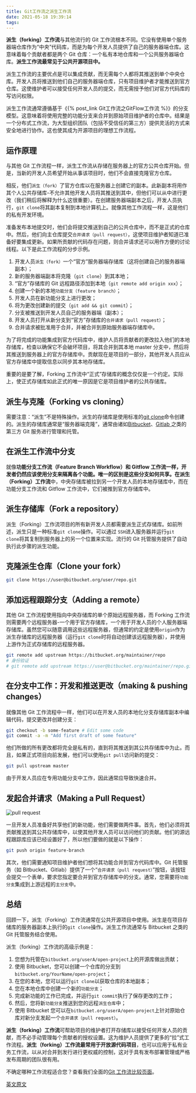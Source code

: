 ```yaml
---
title: Git工作流之派生工作流
date: 2021-05-18 19:39:14
tags:
---
```


**派生（forking）工作流**与其他流行的 Git 工作流根本不同。它没有使用单个服务器端仓库作为“中央”代码库，而是为每个开发人员提供了自己的服务器端仓库。这意味着每个贡献者都是两个 Git 仓库：一个私有本地仓库和一个公共服务器端仓库。**派生工作流最常见于公共开源项目中。**

派生工作流的主要优点是可以集成贡献，而无需每个人都将其推送到单个中央仓库。开发人员将推送到他们自己的服务器端仓库，只有项目维护者才能推送到官方仓库。这使维护者可以接受任何开发人员的提交，而无需授予他们对官方代码库的写访问权限。

派生工作流通常遵循基于《{% post_link Git工作流之GitFlow工作流 %}》的分支模型。这意味着将使用完整的功能分支来合并到原始项目维护者的仓库中。结果是一个分布式工作流，为大型组织团队（包括不受信任的第三方）提供灵活的方式来安全地进行协作。这也使其成为开源项目的理想工作流程。

## 运作原理

与其他 Git 工作流程一样，派生工作流从存储在服务器上的官方公共仓库开始。但是，当新的开发人员希望开始从事该项目时，他们不会直接克隆官方仓库。

相反，他们`派生（fork）`了官方仓库以在服务器上创建它的副本。此新副本将用作其个人公共存储库-不允许其他开发人员将其推送到其中，但他们可以从中进行更改（我们稍后将解释为什么这很重要）。在创建服务器端副本之后，开发人员执行，`git clone`将其副本复制到本地计算机上。就像其他工作流程一样，这是他们的私有开发环境。

准备发布本地提交时，他们会将提交推送到自己的公共仓库中，而不是正式的仓库中。然后，他们向主仓库提交`合并请求（pull request）`，这使项目维护者知道已准备好要集成更新。如果所贡献的代码存在问题，则合并请求还可以用作方便的讨论线程。以下是此工作流程的分步示例。

1. 开发人员`派生（fork）`一个“官方”服务器端存储库（这将创建自己的服务器端副本）；
2. 新的服务器端副本将克隆（`git clone`）到其本地；
3. “官方”存储库的 Git 远程路径添加到本地（`git remote add origin xxx`）；
4. 创建一个新的本地`功能分支（feature branch）`；
5. 开发人员在新功能分支上进行更改；
6. 将为更改创建新的提交（`git add && git commit`）；
7. 分支被推送到开发人员自己的服务器端（副本）；
8. 开发人员打开从新分支到“官方”存储库的`合并请求（pull request）`；
9. 合并请求被批准用于合并，并被合并到原始服务器端存储库中。

为了将完成的功能集成到官方代码库中，维护人员将贡献者的更改拉入他们的本地存储库，检查以确保它不会破坏项目，将其合并到其本地 master 分支中，然后将其推送到服务器上的官方存储库中。贡献现在是项目的一部分，其他开发人员应从官方存储库中提取信息以同步其本地存储库。

重要的是要了解，Forking 工作流中“正式”存储库的概念仅仅是一个约定。实际上，使正式存储库如此正式的唯一原因是它是项目维护者的公共存储库。

## 派生与克隆（Forking vs cloning）

需要注意：“派生”不是特殊操作。派生的存储库是使用标准的[git clone](https://www.atlassian.com/git/tutorials/setting-up-a-repository/git-clone)命令创建的。派生的存储库通常是“服务器端克隆”，通常由诸如[Bitbucket](https://bitbucket.org/product)、[Gitlab ](https://about.gitlab.com/)之类的第三方 Git 服务进行管理和托管。

## 在派生工作流中分支

就像**功能分支工作流（Feature Branch Workflow）**和 **Gitflow 工作流**一样，开发者仍然应该使用分支来隔离各个功能。唯一的区别是这些分支如何共享。在**派生（Forking）工作流**中，中央存储库被拉到另一个开发人员的本地存储库中，而在功能分支工作流和 Gitflow 工作流中，它们被推到官方存储库中。

## 派生存储库（Fork a repository）

派生（Forking）工作流项目的所有新开发人员都需要派生正式存储库。如前所述，派生只是一种标准`git clone`操作。可以通过 `SSH`进入服务器并运行`git clone`将其复制到服务器上的另一个位置来实现。流行的 Git 托管服务提供了自动执行此步骤的派生功能。

## 克隆派生仓库（Clone your fork）

```bash
git clone https://user@bitbucket.org/user/repo.git
```

## 添加远程跟踪分支（Adding a remote）

其他 Git 工作流程使用指向中央存储库的单个原始远程服务器，而 Forking 工作流则需要两个远程服务器-一个用于官方存储库，一个用于开发人员的个人服务器端存储库。虽然您可以随意调用这些远程服务器，但通常的约定是使用`origin`作为派生存储库的远程服务器（运行`git clone`时将自动创建该远程服务器），并使用上游作为正式存储库的远程服务器。

```bash
git remote add upstream https://bitbucket.org/maintainer/repo
# 身份验证
# git remote add upstream https://user@bitbucket.org/maintainer/repo.git
```

## 在分支中工作：开发和推送更改（making & pushing changes）

就像其他 Git 工作流程中一样，他们可以在开发人员的本地化分支存储库副本中编辑代码，提交更改并创建分支：

```bash
git checkout -b some-feature # Edit some code
git commit -a -m "Add first draft of some feature"
```

他们所做的所有更改都将完全是私有的，直到将其推送到其公共存储库中为止。而且，如果正式项目向前发展，他们可以使用`git pull`访问新的提交：

```bash
git pull upstream master
```

由于开发人员应在专用功能分支中工作，因此通常应导致快速合并。

## 发起合并请求（Making a Pull Request）

![pull request](/uploads/post/forking_01.svg)

一旦开发人员准备好共享他们的新功能，他们需要做两件事。首先，他们必须将其贡献推送到其公共存储库中，以使其他开发人员可以访问他们的贡献。他们的源远程跟踪库应该已经设置好了，所以他们要做的就是以下操作：

```bash
git push origin feature-branch
```

其次，他们需要通知项目维护者他们想将其功能合并到官方代码库中。Git 托管服务（如 Bitbucket、Gitlab）提供了一个“`合并请求（pull request）`”按钮，该按钮会提交一个表单，要求您指定要合并到官方存储库中的分支。通常，您需要将`功能分支`集成到上游远程的`主分支`中。

## 总结

回顾一下，派生（Forking）工作流通常在公共开源项目中使用。派生是在项目存储库的服务器副本上执行的`git clone`操作。派生工作流通常与 Bitbucket 之类的 Git 托管服务结合使用。

派生（forking）工作流的高级示例是：

1. 您想为托管在`bitbucket.org/userA/open-project`上的开源库做出贡献；
2. 使用 Bitbucket，您可以创建一个仓库的分支到`bitbucket.org/YourName/open-project`；
3. 在您的本地，您可以运行`git clone`以获取仓库的本地副本；
4. 您在本地仓库中创建一个新的`功能分支`；
5. 完成新功能的工作已完成，并运行`git commit`执行了保存更改的工作；
6. 然后，您将新`功能分支`推送到您的远程`派生仓库`中；
7. 使用 Bitbucket 您可以在`bitbucket.org/userA/open-project`上针对原始仓库对新分支发起一个`合并请求（pull request）`。

**派生（forking）工作流**可帮助项目的维护者打开存储库以接受任何开发人员的贡献，而不必手动管理每个贡献者的授权设置。这为维护人员提供了更多的“拉”式工作流程。**派生（forking）工作流最常用于开放源代码项目**，也可以应用于私有业务工作流，以从对合并到发行进行更权威的控制，这对于具有发布部署管理或严格发布周期的团队很有用。

不确定哪种工作流程适合您？查看我们全面的[Git 工作流比较页面](https://www.atlassian.com/git/tutorials/comparing-workflows)。

[英文原文](https://www.atlassian.com/git/tutorials/comparing-workflows/forking-workflow)
